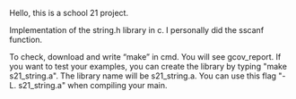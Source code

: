 Hello, this is a school 21 project.

Implementation of the string.h library in c. I personally did the sscanf function.

To check, download and write “make” in cmd. You will see gcov_report. If you want to test your examples, you can create the library by typing "make s21_string.a". The library name will be s21_string.a. You can use this flag "-L. s21_string.a" when compiling your main.
